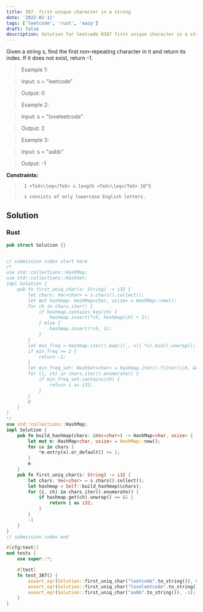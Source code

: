 ```yaml
---
title: 387. first unique character in a string
date: '2022-02-11'
tags: ['leetcode', 'rust', 'easy']
draft: false
description: Solution for leetcode 0387 first unique character in a string
---
```


 

  Given a string s, find the first non-repeating character in it and return its index. If it does not exist, return -1.

   

 >   Example 1:

 >   Input: s <TeX>=</TeX> "leetcode"

 >   Output: 0

 >   Example 2:

 >   Input: s <TeX>=</TeX> "loveleetcode"

 >   Output: 2

 >   Example 3:

 >   Input: s <TeX>=</TeX> "aabb"

 >   Output: -1

   

  **Constraints:**

  

 >   	1 <TeX>\leq</TeX> s.length <TeX>\leq</TeX> 10^5

 >   	s consists of only lowercase English letters.


## Solution
### Rust
```rust
pub struct Solution {}


// submission codes start here
/*
use std::collections::HashMap;
use std::collections::HashSet;
impl Solution {
    pub fn first_uniq_char(s: String) -> i32 {
        let chars: Vec<char> = s.chars().collect();
        let mut hashmap: HashMap<char, usize> = HashMap::new();
        for ch in chars.iter() {
            if hashmap.contains_key(ch) {
                hashmap.insert(*ch, hashmap[ch] + 1);
            } else {
                hashmap.insert(*ch, 1);
            }
        }
        let min_freq = hashmap.iter().map(|(_, v)| *v).min().unwrap();
        if min_freq >= 2 {
            return -1;
        }
        let min_freq_set: HashSet<char> = hashmap.iter().filter(|(k, &v)| v == 1).map(|(k, _) | *k).collect();
        for (i, ch) in chars.iter().enumerate() {
            if min_freq_set.contains(ch) {
                return i as i32;
            }            
        }
        0
    }
}
*/
use std::collections::HashMap;
impl Solution {
    pub fn build_hashmap(chars: &Vec<char>) -> HashMap<char, usize> {
        let mut m: HashMap<char, usize> = HashMap::new();
        for &x in chars {
            *m.entry(x).or_default() += 1;
        }
        m
    }
    pub fn first_uniq_char(s: String) -> i32 {
        let chars: Vec<char> = s.chars().collect();
        let hashmap = Self::build_hashmap(&chars);
        for (i, ch) in chars.iter().enumerate() {
            if hashmap.get(ch).unwrap() == &1 {
                return i as i32;
            }
        }
        -1
    }
}
// submission codes end

#[cfg(test)]
mod tests {
    use super::*;

    #[test]
    fn test_387() {
        assert_eq!(Solution::first_uniq_char("leetcode".to_string()), 0);
        assert_eq!(Solution::first_uniq_char("loveleetcode".to_string()), 2);
        assert_eq!(Solution::first_uniq_char("aabb".to_string()), -1);
    }
}

```
